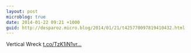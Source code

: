 ```yaml
---
layout: post
microblog: true
date: 2014-01-22 09:21 +1000
guid: http://desparoz.micro.blog/2014/01/21/t425770097819410432.html
---
```

Vertical Wreck [t.co/TzK1iN1vr...](http://t.co/TzK1iN1vre)
